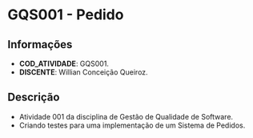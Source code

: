 # GQS001 - Pedido

## Informações
- **COD_ATIVIDADE**: GQS001.
- **DISCENTE**: Willian Conceição Queiroz.

## Descrição
- Atividade 001 da disciplina de Gestão de Qualidade de Software.
- Criando testes para uma implementação de um Sistema de Pedidos.
